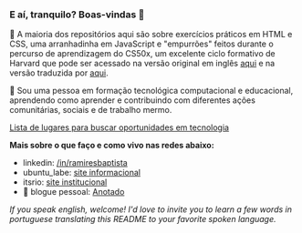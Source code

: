 ### E aí, tranquilo? Boas-vindas 🌱

🔭 A maioria dos repositórios aqui são sobre exercícios práticos em HTML e CSS, uma arranhadinha em JavaScript e "empurrões" feitos durante o percurso de aprendizagem do CS50x, um excelente ciclo formativo de Harvard que pode ser acessado na versão original em inglês [aqui](https://cs50.harvard.edu/x/2021/) e na versão traduzida por [aqui](https://cs50xemportugues.github.io/2020/).

💬 Sou uma pessoa em formação tecnológica computacional e educacional, aprendendo como aprender e contribuindo com diferentes ações comunitárias, sociais e de trabalho mermo. 

[Lista de lugares para buscar oportunidades em tecnologia](https://anotado.hashnode.dev/a-procura-da-vaguinha-perfeita)

**Mais sobre o que faço e como vivo nas redes abaixo:**

- linkedin: [/in/ramiresbaptista](https://www.linkedin.com/in/ramiresbaptista/)
- ubuntu_labe: [site informacional](https://ubuntulabe.org/) 
- itsrio: [site institucional](https://itsrio.org/)
- 🤔 blogue pessoal: [Anotado](https://anotado.hashnode.dev/)

*If you speak english, welcome!*
*I'd love to invite you to learn a few words in portuguese translating this README to your favorite spoken language.*
